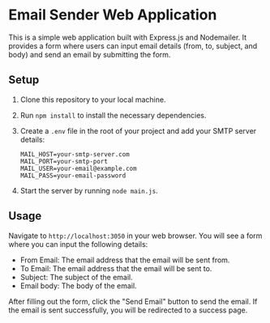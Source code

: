 # Email Sender Web Application

This is a simple web application built with Express.js and Nodemailer. It provides a form where users can input email details (from, to, subject, and body) and send an email by submitting the form.

## Setup

1. Clone this repository to your local machine.
2. Run `npm install` to install the necessary dependencies.
3. Create a `.env` file in the root of your project and add your SMTP server details:

    ```env
    MAIL_HOST=your-smtp-server.com
    MAIL_PORT=your-smtp-port
    MAIL_USER=your-email@example.com
    MAIL_PASS=your-email-password
    ```

4. Start the server by running `node main.js`.

## Usage

Navigate to `http://localhost:3050` in your web browser. You will see a form where you can input the following details:

- From Email: The email address that the email will be sent from.
- To Email: The email address that the email will be sent to.
- Subject: The subject of the email.
- Email body: The body of the email.

After filling out the form, click the "Send Email" button to send the email. If the email is sent successfully, you will be redirected to a success page.